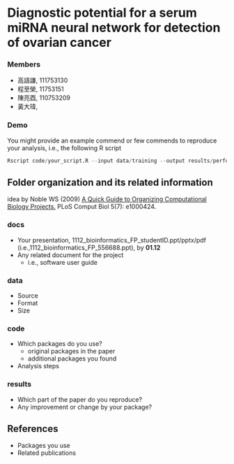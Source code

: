 # Diagnostic potential for a serum miRNA neural network for detection of ovarian cancer
### Members
* 高語謙, 111753130
* 程至榮, 11753151
* 陳亮酉, 110753209
* 黃大瑋,

### Demo 
You might provide an example commend or few commends to reproduce your analysis, i.e., the following R script
```R
Rscript code/your_script.R --input data/training --output results/performance.tsv
```

## Folder organization and its related information
idea by Noble WS (2009) [A Quick Guide to Organizing Computational Biology Projects.](https://journals.plos.org/ploscompbiol/article?id=10.1371/journal.pcbi.1000424) PLoS Comput Biol 5(7): e1000424.

### docs
* Your presentation, 1112_bioinformatics_FP_studentID.ppt/pptx/pdf (i.e.,1112_bioinformatics_FP_556688.ppt), by **01.12**
* Any related document for the project
  * i.e., software user guide

### data
* Source
* Format
* Size

### code
* Which packages do you use? 
  * original packages in the paper
  * additional packages you found
* Analysis steps

### results
* Which part of the paper do you reproduce?
* Any improvement or change by your package?

## References
* Packages you use
* Related publications
